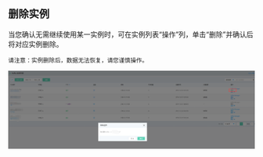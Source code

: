 ## 删除实例
当您确认无需继续使用某一实例时，可在实例列表“操作”列，单击“删除”并确认后将对应实例删除。</br>


```
请注意：实例删除后，数据无法恢复，请您谨慎操作。 
```

![查询1](../../../../image/Internet-Middleware/JCS-for-Kafka/删除实例.png)

